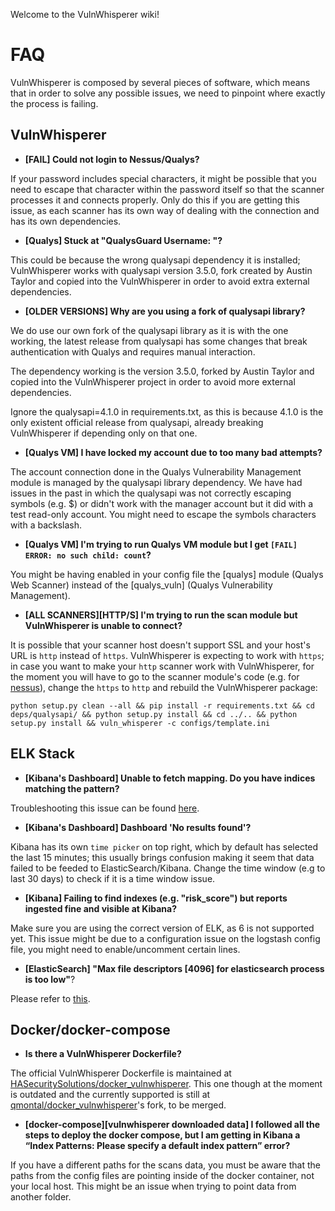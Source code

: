 Welcome to the VulnWhisperer wiki!


# FAQ
VulnWhisperer is composed by several pieces of software, which means that in order to solve any possible issues, we need to pinpoint where exactly the process is failing.

## VulnWhisperer
* **[FAIL] Could not login to Nessus/Qualys?**

If your password includes special characters, it might be possible that you need to escape that character within the password itself so that the scanner processes it and connects properly. Only do this if you are getting this issue, as each scanner has its own way of dealing with the connection and has its own dependencies.

* **[Qualys] Stuck at "QualysGuard Username: "?**

This could be because the wrong qualysapi dependency it is installed; VulnWhisperer works with qualysapi version 3.5.0, fork created by Austin Taylor and copied into the VulnWhisperer in order to avoid extra external dependencies. 

* **[OLDER VERSIONS] Why are you using a fork of qualysapi library?**

We do use our own fork of the qualysapi library as it is with the one working, the latest release from qualysapi has some changes that break authentication with Qualys and requires manual interaction.

The dependency working is the version 3.5.0, forked by Austin Taylor and copied into the VulnWhisperer project in order to avoid more external dependencies. 

Ignore the qualysapi=4.1.0 in requirements.txt, as this is because 4.1.0 is the only existent official release from qualysapi, already breaking VulnWhisperer if depending only on that one.
* **[Qualys VM] I have locked my account due to too many bad attempts?**

The account connection done in the Qualys Vulnerability Management module is managed by the qualysapi library dependency. We have had issues in the past in which the qualysapi was not correctly escaping symbols (e.g. $) or didn't work with the manager account but it did with a test read-only account. You might need to escape the symbols characters with a backslash.
* **[Qualys VM] I'm trying to run Qualys VM module but I get `[FAIL] ERROR: no such child: count`?**

You might be having enabled in your config file the [qualys] module (Qualys Web Scanner) instead of the [qualys_vuln] (Qualys Vulnerability Management).
* **[ALL SCANNERS][HTTP/S] I'm trying to run the scan module but VulnWhisperer is unable to connect?**

It is possible that your scanner host doesn't support SSL and your host's URL is `http` instead of `https`. VulnWhisperer is expecting to work with `https`; in case you want to make your `http` scanner work with VulnWhisperer, for the moment you will have to go to the scanner module's code (e.g. for [nessus](https://github.com/HASecuritySolutions/VulnWhisperer/blob/master/vulnwhisp/frameworks/nessus.py#L39)), change the `https` to `http` and rebuild the VulnWhisperer package:

```python setup.py clean --all && pip install -r requirements.txt && cd deps/qualysapi/ && python setup.py install && cd ../.. && python setup.py install && vuln_whisperer -c configs/template.ini```
## ELK Stack
* **[Kibana's Dashboard] Unable to fetch mapping. Do you have indices matching the pattern?**

Troubleshooting this issue can be found [here](https://github.com/austin-taylor/VulnWhisperer/issues/83#issuecomment-406283999).
* **[Kibana's Dashboard] Dashboard 'No results found'?**

Kibana has its own `time picker` on top right, which by default has selected the last 15 minutes; this usually brings confusion making it seem that data failed to be feeded to ElasticSearch/Kibana. Change the time window (e.g to last 30 days) to check if it is a time window issue.
* **[Kibana] Failing to find indexes (e.g. "risk_score") but reports ingested fine and visible at Kibana?**

Make sure you are using the correct version of ELK, as 6 is not supported yet. This issue might be due to a configuration issue on the logstash config file, you might need to enable/uncomment certain lines.
* **[ElasticSearch] "Max file descriptors [4096] for elasticsearch process is too low"**?

Please refer to [this](https://github.com/HASecuritySolutions/VulnWhisperer/wiki/docker-compose-Instructions#elasticsearch-host-configuration).
## Docker/docker-compose
* **Is there a VulnWhisperer Dockerfile?**

The official VulnWhisperer Dockerfile is maintained at [HASecuritySolutions/docker_vulnwhisperer](https://github.com/HASecuritySolutions/docker_vulnwhisperer). This one though at the moment is outdated and the currently supported is still at [qmontal/docker_vulnwhisperer](https://github.com/qmontal/docker_vulnwhisperer)'s fork, to be merged.
* **[docker-compose][vulnwhisperer downloaded data] I followed all the steps to deploy the docker compose, but I am getting in Kibana a “Index Patterns: Please specify a default index pattern” error?**

If you have a different paths for the scans data, you must be aware that the paths from the config files are pointing inside of the docker container, not your local host. This might be an issue when trying to point data from another folder.